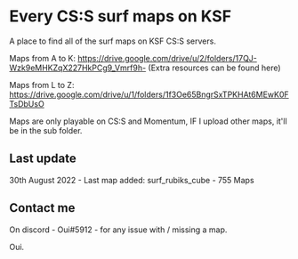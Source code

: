 # Every CS:S surf maps on KSF

A place to find all of the surf maps on KSF CS:S servers.


Maps from A to K: https://drive.google.com/drive/u/2/folders/17QJ-Wzk9eMHKZqX227HkPCg9_Vmrf9h-
(Extra resources can be found here)


Maps from L to Z: https://drive.google.com/drive/u/1/folders/1f3Oe65BngrSxTPKHAt6MEwK0FTsDbUsO


Maps are only playable on CS:S and Momentum, IF I upload other maps, it'll be in the sub folder.

## Last update
30th August 2022 - Last map added: surf_rubiks_cube - 755 Maps

## Contact me 
On discord - Oui#5912 - for any issue with / missing a map.

Oui.
